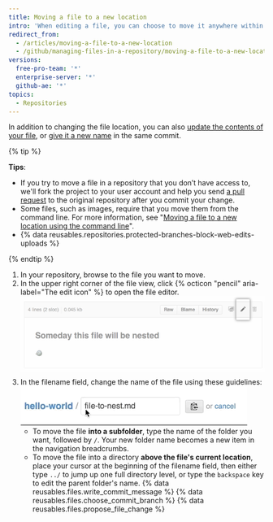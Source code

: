 ```yaml
---
title: Moving a file to a new location
intro: 'When editing a file, you can choose to move it anywhere within your repository, even if the directory doesn''t exist.'
redirect_from:
  - /articles/moving-a-file-to-a-new-location
  - /github/managing-files-in-a-repository/moving-a-file-to-a-new-location
versions:
  free-pro-team: '*'
  enterprise-server: '*'
  github-ae: '*'
topics:
  - Repositories
---
```


In addition to changing the file location, you can also [update the contents of your file](/articles/editing-files-in-your-repository), or [give it a new name](/articles/renaming-a-file) in the same commit.

{% tip %}

**Tips**:

- If you try to move a file in a repository that you don’t have access to, we'll fork the project to your user account and help you send [a pull request](/articles/about-pull-requests) to the original repository after you commit your change.
- Some files, such as images, require that you move them from the command line. For more information, see "[Moving a file to a new location using the command line](/articles/moving-a-file-to-a-new-location-using-the-command-line)".
- {% data reusables.repositories.protected-branches-block-web-edits-uploads %}

{% endtip %}

1. In your repository, browse to the file you want to move.
2. In the upper right corner of the file view, click {% octicon "pencil" aria-label="The edit icon" %} to open the file editor. ![Edit file icon](/assets/images/help/repository/move-file-edit-file-icon.png)
3. In the filename field, change the name of the file using these guidelines: ![Editing a file name](/assets/images/help/repository/moving_files.gif)
    - To move the file **into a subfolder**, type the name of the folder you want, followed by `/`. Your new folder name becomes a new item in the navigation breadcrumbs.
    - To move the file into a directory **above the file's current location**, place your cursor at the beginning of the filename field, then either type `../` to jump up one full directory level, or type the `backspace` key to edit the parent folder's name.
{% data reusables.files.write_commit_message %}
{% data reusables.files.choose_commit_branch %}
{% data reusables.files.propose_file_change %}
